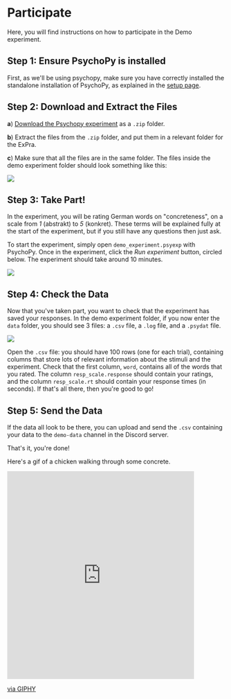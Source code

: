 # Participate

Here, you will find instructions on how to participate in the Demo experiment.

## **Step 1**: Ensure PsychoPy is installed

First, as we'll be using psychopy, make sure you have correctly installed the standalone installation of PsychoPy, as explained in the [setup page](https://jackedtaylor.github.io/expra-wise23/introduction/setup.html).

## **Step 2**: Download and Extract the Files

**a**) [Download the Psychopy experiment](demo_experiment.zip) as a `.zip` folder.

**b**) Extract the files from the `.zip` folder, and put them in a relevant folder for the ExPra.

**c**) Make sure that all the files are in the same folder. The files inside the demo experiment folder should look something like this:

<img src="demo_experiment_screenshot.png" onerror="this.onerror=null; this.src='https://raw.githubusercontent.com/JackEdTaylor/expra-wise23/master/lecture/demo/demo_experiment_screenshot.png'">

## **Step 3**: Take Part!

In the experiment, you will be rating German words on "concreteness", on a scale from *1* (abstrakt) to *5* (konkret). These terms will be explained fully at the start of the experiment, but if you still have any questions then just ask.

To start the experiment, simply open `demo_experiment.psyexp` with PsychoPy. Once in the experiment, click the *Run experiment* button, circled below. The experiment should take around 10 minutes.

<img src="demo_experiment_run.png" onerror="this.onerror=null; this.src='https://raw.githubusercontent.com/JackEdTaylor/expra-wise23/master/lecture/demo/demo_experiment_run.png'">

## **Step 4**: Check the Data

Now that you've taken part, you want to check that the experiment has saved your responses. In the demo experiment folder, if you now enter the `data` folder, you should see 3 files: a `.csv` file, a `.log` file, and a `.psydat` file.

<img src="demo_experiment_data_screenshot.png" onerror="this.onerror=null; this.src='https://raw.githubusercontent.com/JackEdTaylor/expra-wise23/master/lecture/demo/demo_experiment_data_screenshot.png'">

Open the `.csv` file: you should have 100 rows (one for each trial), containing columns that store lots of relevant information about the stimuli and the experiment. Check that the first column, `word`, contains all of the words that you rated. The column `resp_scale.response` should contain your ratings, and the column `resp_scale.rt` should contain your response times (in seconds). If that's all there, then you're good to go!

## **Step 5**: Send the Data

If the data all look to be there, you can upload and send the `.csv` containing your data to the `demo-data` channel in the Discord server.

That's it, you're done!

Here's a gif of a chicken walking through some concrete.

<iframe src="https://giphy.com/embed/29I0wgr3D2lZ9zA3mJ" width="432" height="480" frameBorder="0" class="giphy-embed" allowFullScreen></iframe><p><a href="https://giphy.com/gifs/29I0wgr3D2lZ9zA3mJ">via GIPHY</a></p>
